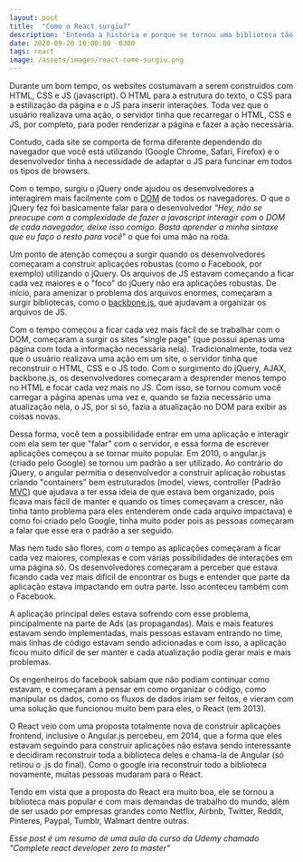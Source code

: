 ```yaml
---
layout: post
title:  "Como o React surgiu?"
description: 'Entenda a história e porque se tornou uma biblioteca tão utilizada.'
date: 2020-09-20 10:00:00 -0300
tags: react
image: /assets/images/react-como-surgiu.png
---
```


Durante um bom tempo, os websites costumavam a serem construídos com HTML, CSS e JS (javascript). O HTML para a estrutura do texto, o CSS para a estilização da página e o JS para inserir interações. Toda vez que o usuário realizava uma ação, o servidor tinha que recarregar o HTML, CSS e JS, por completo, para poder renderizar a página e fazer a ação necessária.

Contudo, cada site se comporta de forma diferente dependendo do navegador que você está utilizando (Google Chrome, Safari, Firefox) e o desenvolvedor tinha a necessidade de adaptar o JS para funcinar em todos os tipos de browsers.

Com o tempo, surgiu o jQuery onde ajudou os desenvolvedores a interagirem mais facilmente com o [DOM][dom] de todos os navegadores. O que o jQuery fez foi basicamente falar para o desenvolvedor *"Hey, não se preocupe com a complexidade de fazer o javascript interagir com o DOM de cada navegador, deixe isso comigo. Basta aprender a minha sintaxe que eu faço o resto para você"* o que foi uma mão na roda.

Um ponto de atenção começou a surgir quando os desenvolvedores começaram a construir aplicações robustas (como o Facebook, por exemplo) utilizando o jQuery. Os arquivos de JS estavam começando a ficar cada vez maiores e o "foco" do jQuery não era aplicações robustas. De início, para amenizar o problema dos arquivos enormes, começaram a surgir bibliotecas, como o [backbone.js][backbone], que ajudavam a organizar os arquivos de JS.

Com o tempo começou a ficar cada vez mais fácil de se trabalhar com o DOM, começaram a surgir os sites "single page" (que possui apenas uma página com toda a informação necessária nela). Tradicionalmente, toda vez que o usuário realizava uma ação em um site, o servidor tinha que reconstruir o HTML, CSS e o JS todo. Com o surgimento do jQuery, AJAX, backbone.js, os desenvolvedores começaram a desprender menos tempo no HTML e focar cada vez mais no JS. Com isso, se tornou comum você carregar a página apenas uma vez e, quando se fazia necessário uma atualização nela, o JS, por si só, fazia a atualização no DOM para exibir as coisas novas.

Dessa forma, você tem a possibilidade entrar em uma aplicação e interagir com ela sem ter que "falar" com o servidor, e essa forma de escrever aplicações começou a se tornar muito popular. Em 2010, o angular.js (criado pelo Google) se tornou um padrão a ser utilizado. Ao contrário do jQuery, o angular permitia o desenvolvedor a construir aplicação robustas criando "containers" bem estruturados (model, views, controller (Padrão [MVC][mvc]) que ajudava a ter essa ideia de que estava bem organizado, pois ficava mais fácil de manter e quando os times começavam a crescer, não tinha tanto problema para eles entenderem onde cada arquivo impactava) e como foi criado pelo Google, tinha muito poder pois as pessoas começaram a falar que esse era o padrão a ser seguido. 

Mas nem tudo são flores, com o tempo as aplicações começaram a ficar cada vez maiores, complexas e com várias possibilidades de interações em uma página só. Os desenvolvedores começaram a perceber que estava ficando cada vez mais difícil de encontrar os bugs e entender que parte da aplicação estava impactando em outra parte. Isso aconteceu também com o Facebook.

A aplicação principal deles estava sofrendo com esse problema, pincipalmente na parte de Ads (as propagandas). Mais e mais features estavam sendo implementadas, mais pessoas estavam entrando no time, mais linhas de código estavam sendo adicionadas e com isso, a aplicação ficou muito difícil de ser manter e cada atualização podia gerar mais e mais problemas.

Os engenheiros do facebook sabiam que não podiam continuar como estavam, e começaram a pensar em como organizar o código, como manipular os dados, como os fluxos de dados iriam ser feitos, e vieram com uma solução que funcionou muito bem para eles, o React (em 2013).

O React veio com uma proposta totalmente nova de construir aplicações frontend, inclusive o Angular.js percebeu, em 2014, que a forma que eles estavam seguindo para construir aplicações não estava sendo interessante e decidiram reconstruir toda a biblioteca deles e chama-la de Angular (só retirou o .js do final). Como o google iria reconstruir todo a biblioteca novamente, muitas pessoas mudaram para o React.

Tendo em vista que a proposta do React era muito boa, ele se tornou a biblioteca mais popular e com mais demandas de trabalho do mundo, além de ser usado por empresas grandes como Netflix, Airbnb, Twitter, Reddit, Pinteres, Paypal, Tumblr, Walmart dentre outras.

*Esse post é um resumo de uma aula do curso da Udemy chamado "Complete react developer zero to master"*

[dom]: https://tableless.com.br/entendendo-o-dom-document-object-model/
[mvc]: https://tableless.com.br/mvc-afinal-e-o-que/#:~:text=MVC%20%C3%A9%20nada%20mais%20que,camada%20de%20controle(controller).
[backbone]: https://backbonejs.org/